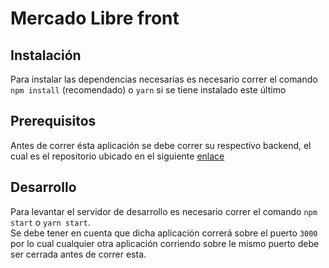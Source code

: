 # Mercado Libre front

## Instalación

Para instalar las dependencias necesarias es necesario correr el comando `npm install` (recomendado) o `yarn` si se tiene instalado este último

## Prerequisitos

Antes de correr ésta aplicación se debe correr su respectivo backend, el cual es el repositorio ubicado en el siguiente [enlace](https://github.com/JulianH99/mercado-libre-back)

## Desarrollo

Para levantar el servidor de desarrollo es necesario correr el comando `npm start` o `yarn start`.  
Se debe tener en cuenta que dicha aplicación correrá sobre el puerto `3000` por lo cual cualquier otra aplicación corriendo sobre le mismo puerto debe ser cerrada antes de correr esta.
